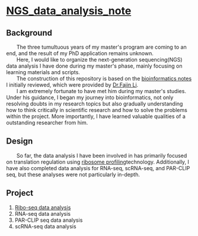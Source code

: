 # **[NGS_data_analysis_note](https://github.com/Zheyu-Ding/NGS_data_analysis_note/)**
## **Background**
&emsp;&emsp;The three tumultuous years of my master's program are coming to an end, and the result of my PhD application remains unknown. <br> 
&emsp;&emsp;Here, I would like to organize the next-generation sequencing(NGS) data analysis I have done during my master's phase, mainly focusing on learning materials and scripts. <br>
&emsp;&emsp;The construction of this repository is based on the [bioinformatics notes](https://github.com/Zheyu-Ding/NGS-data-analysis) I initially reviewed, which were provided by [Dr.Fajin Li](https://scholar.google.com/citations?hl=en&user=Vj3JwOkAAAAJ). <br>
&emsp;&emsp;I am extremely fortunate to have met him during my master's studies. Under his guidance, I began my journey into bioinformatics, not only resolving doubts in my research topics but also gradually understanding how to think critically in scientific research and how to solve the problems within the project. More importantly, I have learned valuable qualities of a outstanding researcher from him.

## **Design**
&emsp;&emsp;So far, the data analysis I have been involved in has primarily focused on translation regulation using [ribosome profiling](https://en.wikipedia.org/wiki/Ribosome_profiling)technology. Additionally, I have also completed data analysis for RNA-seq, scRNA-seq, and PAR-CLIP seq, but these analyses were not particularly in-depth.

## **Project**
1. [Ribo-seq data analysis](https://github.com/Zheyu-Ding/NGS_data_analysis_note/blob/main/Projects/Ribo-seq.md)
2. RNA-seq data analysis
3. PAR-CLIP seq data analysis
4. scRNA-seq data analysis